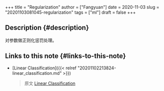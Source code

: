 +++
title = "Regularization"
author = ["Fangyuan"]
date = 2020-11-03
slug = "20201103081045-regularization"
tags = ["ml"]
draft = false
+++

## Description {#description}

对参数做正则化惩罚处理。


## Links to this note {#links-to-this-note}

-   [Linear Classification]({{< relref "20201102213824-linear_classification.md" >}})

    > 原文 [Linear Classification](https://cs231n.github.io/linear-classify/)
